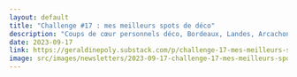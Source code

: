 ```yaml
---
layout: default
title: "Challenge #17 : mes meilleurs spots de déco"
description: "Coups de cœur personnels déco, Bordeaux, Landes, Arcachon, Paris"
date: 2023-09-17
link: https://geraldinepoly.substack.com/p/challenge-17-mes-meilleurs-spots
image: src/images/newsletters/2023-09-17-challenge-17-mes-meilleurs-spots-de-dco.jpg
---
```

